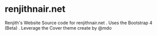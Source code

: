 # renjithnair.net
Renjith's Website 
Source code for renjithnair.net . Uses the Bootstrap 4 (Beta) . Leverage the Cover theme create by @mdo
